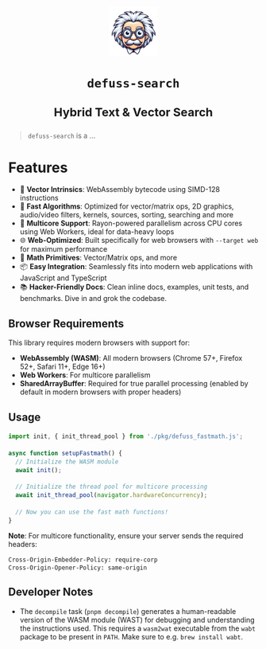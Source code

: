 <h1 align="center">

<img src="assets/defuss_mascott.png" width="100px" />

<p align="center">
  <code>defuss-search</code>
</p>

<sup align="center">

Hybrid Text & Vector Search

</sup>

</h1>

> `defuss-search` is a ...

# Features
- 🧠 **Vector Intrinsics**: WebAssembly bytecode using SIMD-128 instructions
- 🚀 **Fast Algorithms**: Optimized for vector/matrix ops, 2D graphics, audio/video filters, kernels, sources, sorting, searching and more
- 🔀 **Multicore Support**: Rayon-powered parallelism across CPU cores using Web Workers, ideal for data-heavy loops
- 🌐 **Web-Optimized**: Built specifically for web browsers with `--target web` for maximum performance
- 🧮 **Math Primitives**: Vector/Matrix ops, and more
- 📦 **Easy Integration**: Seamlessly fits into modern web applications with JavaScript and TypeScript
- 📚 **Hacker-Friendly Docs**: Clean inline docs, examples, unit tests, and benchmarks. Dive in and grok the codebase.

## Browser Requirements

This library requires modern browsers with support for:
- **WebAssembly (WASM)**: All modern browsers (Chrome 57+, Firefox 52+, Safari 11+, Edge 16+)
- **Web Workers**: For multicore parallelism 
- **SharedArrayBuffer**: Required for true parallel processing (enabled by default in modern browsers with proper headers)

## Usage

```javascript
import init, { init_thread_pool } from './pkg/defuss_fastmath.js';

async function setupFastmath() {
  // Initialize the WASM module
  await init();
  
  // Initialize the thread pool for multicore processing
  await init_thread_pool(navigator.hardwareConcurrency);
  
  // Now you can use the fast math functions!
}
```

**Note**: For multicore functionality, ensure your server sends the required headers:
```
Cross-Origin-Embedder-Policy: require-corp
Cross-Origin-Opener-Policy: same-origin
```

## Developer Notes

- The `decompile` task (`pnpm decompile`) generates a human-readable version of the WASM module (WAST) for debugging and understanding the instructions used. This requires a `wasm2wat` executable from the `wabt` package to be present in `PATH`. Make sure to e.g. `brew install wabt`.